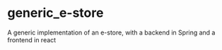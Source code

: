 # generic_e-store
A generic implementation of an e-store, with a backend in Spring and a frontend in react
